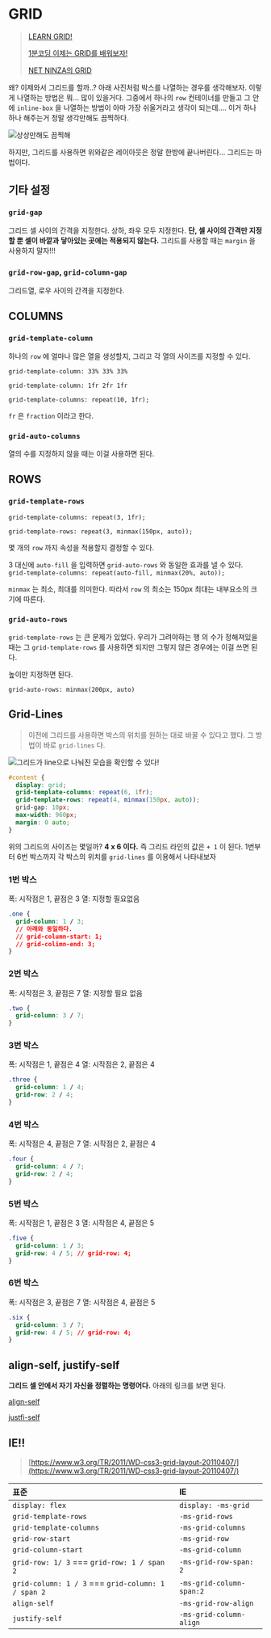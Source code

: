 # GRID

> [LEARN GRID!](https://learncssgrid.com/)
>
> [1분코딩 이제는 GRID를 배워보자!](https://studiomeal.com/archives/533)
>
> [NET NINZA의 GRID](https://www.youtube.com/watch?v=J5GWyiWU2H8&list=PL4cUxeGkcC9itC4TxYMzFCfveyutyPOCY&index=4&ab_channel=TheNetNinja)

왜? 이제와서 그리드를 할까..? 아래 사진처럼 박스를 나열하는 경우를 생각해보자. 이렇게 나열하는 방법은 뭐... 많이 있을거다. 그중에서 하나의 `row` 컨테이너를 만들고 그 안에 `inline-box` 을 나열하는 방법이 아마 가장 쉬울거라고 생각이 되는데.... 이거 하나하나 해주는거 정말 생각만해도 끔찍하다.

![&#xC0C1;&#xC0C1;&#xB9CC;&#xD574;&#xB3C4; &#xB054;&#xCC0D;&#xD574;](../../.gitbook/assets/2021-07-31-3.46.00.png)

하지만, 그리드를 사용하면 위와같은 레이아웃은 정말 한방에 끝나버린다... 그리드는 마법이다.

## 기타 설정

### `grid-gap`

그리드 셀 사이의 간격을 지정한다. 상하, 좌우 모두 지정한다. **단, 셀 사이의 간격만 지정할 뿐 셀이 바깥과 닿아있는 곳에는 적용되지 않는다.** 그리드를 사용할 때는 `margin` 을 사용하지 말자!!!

### `grid-row-gap`, `grid-column-gap`

그리드열, 로우 사이의 간격을 지정한다.

## COLUMNS

### `grid-template-column`

하나의 `row` 에 얼마나 많은 열을 생성할지, 그리고 각 열의 사이즈를 지정할 수 있다.

`grid-template-column: 33% 33% 33%`

`grid-template-column: 1fr 2fr 1fr`

`grid-template-columns: repeat(10, 1fr);`

`fr` 은 `fraction` 이라고 한다.

### `grid-auto-columns`

열의 수를 지정하지 않을 때는 이걸 사용하면 된다.

## ROWS

### `grid-template-rows`

`grid-template-columns: repeat(3, 1fr);`

`grid-template-rows: repeat(3, minmax(150px, auto));`

몇 개의 `row` 까지 속성을 적용할지 결정할 수 있다.

3 대신에 `auto-fill` 을 입력하면 `grid-auto-rows` 와 동일한 효과를 낼 수 있다. `grid-template-columns: repeat(auto-fill, minmax(20%, auto));`

`minmax` 는 최소, 최대를 의미한다. 따라서 `row` 의 최소는 150px 최대는 내부요소의 크기에 따른다.

### `grid-auto-rows`

`grid-template-rows` 는 큰 문제가 있었다. 우리가 그려야하는 행 의 수가 정해져있을 때는 그 `grid-template-rows` 를 사용하면 되지만 그렇지 않은 경우에는 이걸 쓰면 된다.

높이만 지정하면 된다.

`grid-auto-rows: minmax(200px, auto)`

## Grid-Lines

> 이전에 그리드를 사용하면 박스의 위치를 원하는 대로 바꿀 수 있다고 했다. 그 방법이 바로 `grid-lines` 다.

![&#xADF8;&#xB9AC;&#xB4DC;&#xAC00; line&#xC73C;&#xB85C; &#xB098;&#xB220;&#xC9C4; &#xBAA8;&#xC2B5;&#xC744; &#xD655;&#xC778;&#xD560; &#xC218; &#xC788;&#xB2E4;!](../../.gitbook/assets/2021-07-31-4.59.49.png)

```css
#content {
  display: grid;
  grid-template-columns: repeat(6, 1fr);
  grid-template-rows: repeat(4, minmax(150px, auto));
  grid-gap: 10px;
  max-width: 960px;
  margin: 0 auto;
}
```

위의 그리드의 사이즈는 몇일까? **4 x 6 이다.** 즉 그리드 라인의 값은 `+ 1` 이 된다. 1번부터 6번 박스까지 각 박스의 위치를 `grid-lines` 를 이용해서 나타내보자

### 1번 박스

폭: 시작점은 1, 끝점은 3 열: 지정할 필요없음

```css
.one {
  grid-column: 1 / 3;
  // 아래와 동일하다.
  // grid-column-start: 1;
  // grid-colimn-end: 3;
}
```

### 2번 박스

폭: 시작점은 3, 끝점은 7 열: 지정할 필요 없음

```css
.two {
  grid-column: 3 / 7;
}
```

### 3번 박스

폭: 시작점은 1, 끝점은 4 열: 시작점은 2, 끝점은 4

```css
.three {
  grid-column: 1 / 4;
  grid-row: 2 / 4;
}
```

### 4번 박스

폭: 시작점은 4, 끝점은 7 열: 시작점은 2, 끝점은 4

```css
.four {
  grid-column: 4 / 7;
  grid-row: 2 / 4;
}
```

### 5번 박스

폭: 시작점은 1, 끝점은 3 열: 시작점은 4, 끝점은 5

```css
.five {
  grid-column: 1 / 3;
  grid-row: 4 / 5; // grid-row: 4;
}
```

### 6번 박스

폭: 시작점은 3, 끝점은 7 열: 시작점은 4, 끝점은 5

```css
.six {
  grid-column: 3 / 7;
  grid-row: 4 / 5; // grid-row: 4;
}
```

## align-self, justify-self

**그리드 셀 안에서 자기 자신을 정렬하는 명령어다.** 아래의 링크를 보면 된다.

[align-self](https://developer.mozilla.org/en-US/docs/Web/CSS/align-self)

[justfi-self](https://developer.mozilla.org/en-US/docs/Web/CSS/justify-self)

## IE!!

> [https://www.w3.org/TR/2011/WD-css3-grid-layout-20110407/](https://www.w3.org/TR/2011/WD-css3-grid-layout-20110407/)

| 표준 | IE |
| :--- | :--- |
| `display: flex` | `display: -ms-grid` |
| `grid-template-rows` | `-ms-grid-rows` |
| `grid-template-columns` | `-ms-grid-columns` |
| `grid-row-start` | `-ms-grid-row` |
| `grid-column-start` | `-ms-grid-column` |
| `grid-row: 1/ 3` === `grid-row: 1 / span 2` | `-ms-grid-row-span: 2` |
| `grid-column: 1 / 3` === `grid-column: 1 / span 2` | `-ms-grid-column-span:2` |
| `align-self` | `-ms-grid-row-align` |
| `justify-self` | `-ms-grid-column-align` |



